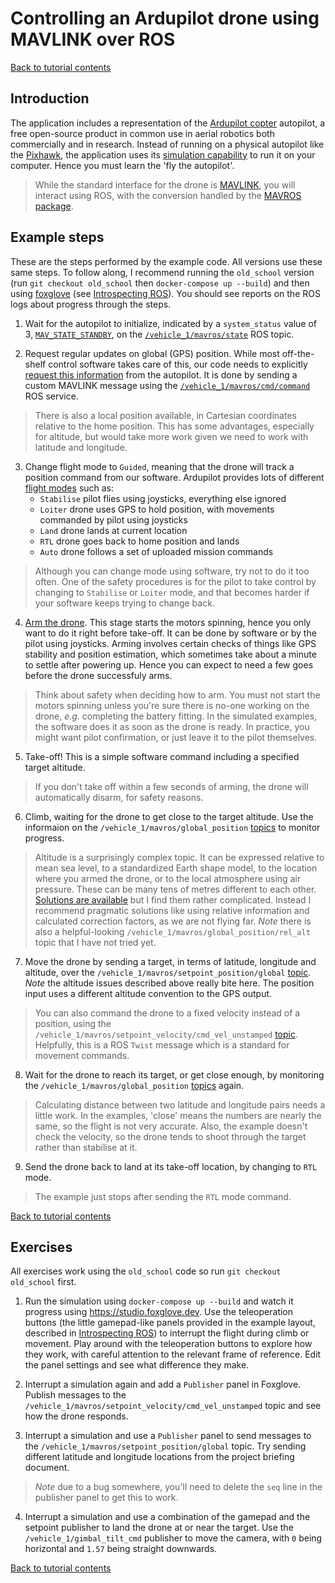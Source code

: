 # Controlling an Ardupilot drone using MAVLINK over ROS

[Back to tutorial contents](README.md#contents)

## Introduction

The application includes a representation of the [Ardupilot copter](https://ardupilot.org/copter/docs/introduction.html) autopilot, a free open-source product in common use in aerial robotics both commercially and in research.  Instead of running on a physical autopilot like the [Pixhawk](https://pixhawk.org/), the application uses its [simulation capability](https://ardupilot.org/copter/docs/common-simulation.html) to run it on your computer.  Hence you must learn the 'fly the autopilot'.  

> While the standard interface for the drone is [MAVLINK](https://mavlink.io/en/), you will interact using ROS, with the conversion handled by the [MAVROS package](http://wiki.ros.org/mavros).

## Example steps

These are the steps performed by the example code.  All versions use these same steps.  To follow along, I recommend running the `old_school` version (run `git checkout old_school` then `docker-compose up --build`) and then using <a target="_blank" href="https://studio.foxglove.dev">foxglove</a> (see [Introspecting ROS](../README.md#introspecting-ros)).  You should see reports on the ROS logs about progress through the steps.

 1. Wait for the autopilot to initialize, indicated by a `system_status` value of 3, [`MAV_STATE_STANDBY`](https://mavlink.io/en/messages/common.html#MAV_STATE_STANDBY), on the [`/vehicle_1/mavros/state`](http://wiki.ros.org/mavros#mavros.2FPlugins.sys_status) ROS topic.

 2. Request regular updates on global (GPS) position.  While most off-the-shelf control software takes care of this, our code needs to explicitly [request this information](https://ardupilot.org/dev/docs/mavlink-requesting-data.html) from the autopilot.  It is done by sending a custom MAVLINK message using the [`/vehicle_1/mavros/cmd/command`](http://wiki.ros.org/mavros#mavros.2FPlugins.command) ROS service.

> There is also a local position available, in Cartesian coordinates relative to the home position.  This has some advantages, especially for altitude, but would take more work given we need to work with latitude and longitude.

3. Change flight mode to `Guided`, meaning that the drone will track a position command from our software.  Ardupilot provides lots of different [flight modes](https://ardupilot.org/copter/docs/flight-modes.html) such as:
    - `Stabilise` pilot flies using joysticks, everything else ignored
    - `Loiter` drone uses GPS to hold position, with movements commanded by pilot using joysticks
    - `Land` drone lands at current location
    - `RTL` drone goes back to home position and lands
    - `Auto` drone follows a set of uploaded mission commands 

> Although you can change mode using software, try not to do it too often.  One of the safety procedures is for the pilot to take control by changing to `Stabilise` or `Loiter` mode, and that becomes harder if your software keeps trying to change back.

4. [Arm the drone](https://ardupilot.org/copter/docs/arming_the_motors.html).  This stage starts the motors spinning, hence you only want to do it right before take-off.  It can be done by software or by the pilot using joysticks.  Arming involves certain checks of things like GPS stability and position estimation, which sometimes take about a minute to settle after powering up.  Hence you can expect to need a few goes before the drone successfuly arms.  

> Think about safety when deciding how to arm.  You must not start the motors spinning unless you're sure there is no-one working on the drone, _e.g._ completing the battery fitting.  In the simulated examples, the software does it as soon as the drone is ready.  In practice, you might want pilot confirmation, or just leave it to the pilot themselves.

5. Take-off!  This is a simple software command including a specified target altitude.

> If you don't take off within a few seconds of arming, the drone will automatically disarm, for safety reasons.

6. Climb, waiting for the drone to get close to the target altitude.  Use the informaion on the `/vehicle_1/mavros/global_position` [topics](http://wiki.ros.org/mavros#mavros.2FPlugins.global_position) to monitor progress.

> Altitude is a surprisingly complex topic.  It can be expressed relative to mean sea level, to a standardized Earth shape model, to the location where you armed the drone, or to the local atmosphere using air pressure.  These can be many tens of metres different to each other.  [Solutions are available](http://wiki.ros.org/mavros#mavros.2FPlugins.Avoiding_Pitfalls_Related_to_Ellipsoid_Height_and_Height_Above_Mean_Sea_Level) but I find them rather complicated.  Instead I recommend pragmatic solutions like using relative information and calculated correction factors, as we are not flying far.  *Note* there is also a helpful-looking `/vehicle_1/mavros/global_position/rel_alt` topic that I have not tried yet.

7. Move the drone by sending a target, in terms of latitude, longitude and altitude, over the `/vehicle_1/mavros/setpoint_position/global` [topic](http://wiki.ros.org/mavros#mavros.2FPlugins.setpoint_position).  *Note* the altitude issues described above really bite here.  The position input uses a different altitude convention to the GPS output.

> You can also command the drone to a fixed velocity instead of a position, using the `/vehicle_1/mavros/setpoint_velocity/cmd_vel_unstamped` [topic](http://wiki.ros.org/mavros#mavros.2FPlugins.setpoint_velocity).  Helpfully, this is a ROS `Twist` message which is a standard for movement commands.

8. Wait for the drone to reach its target, or get close enough, by monitoring the `/vehicle_1/mavros/global_position` [topics](http://wiki.ros.org/mavros#mavros.2FPlugins.global_position) again.

> Calculating distance between two latitude and longitude pairs needs a little work.  In the examples, 'close' means the numbers are nearly the same, so the flight is not very accurate.  Also, the example doesn't check the velocity, so the drone tends to shoot through the target rather than stabilise at it.

9. Send the drone back to land at its take-off location, by changing to `RTL` mode.

> The example just stops after sending the `RTL` mode command.  

[Back to tutorial contents](README.md#contents)

## Exercises

All exercises work using the `old_school` code so run `git checkout old_school` first.

1. Run the simulation using `docker-compose up --build` and watch it progress using <a target="_blank" href="https://studio.foxglove.dev">https://studio.foxglove.dev</a>.  Use the teleoperation buttons (the little gamepad-like panels provided in the example layout, described in [Introspecting ROS](../README.md#introspecting-ros)) to interrupt the flight during climb or movement.  Play around with the teleoperation buttons to explore how they work, with careful attention to the relevant frame of reference.  Edit the panel settings and see what difference they make.

2. Interrupt a simulation again and add a `Publisher` panel in Foxglove.  Publish messages to the `/vehicle_1/mavros/setpoint_velocity/cmd_vel_unstamped` topic and see how the drone responds.

3. Interrupt a simulation and use a `Publisher` panel to send messages to the `/vehicle_1/mavros/setpoint_position/global` topic.  Try sending different latitude and longitude locations from the project briefing document.

> *Note* due to a bug somewhere, you'll need to delete the `seq` line in the publisher panel to get this to work.  

4. Interrupt a simulation and use a combination of the gamepad and the setpoint publisher to land the drone at or near the target.  Use the `/vehicle_1/gimbal_tilt_cmd` publisher to move the camera, with `0` being horizontal and `1.57` being straight downwards.

[Back to tutorial contents](README.md#contents)

